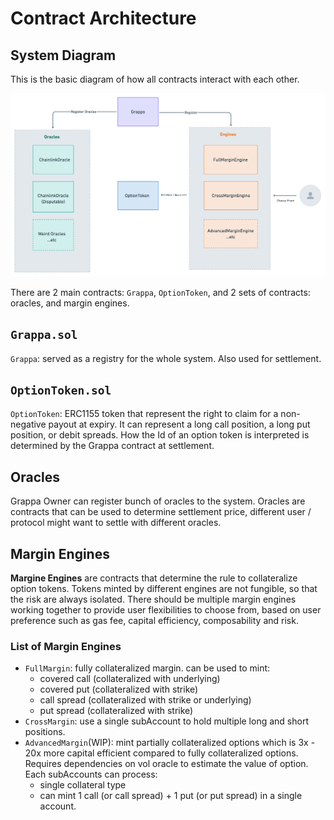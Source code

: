 # Contract Architecture

## System Diagram

This is the basic diagram of how all contracts interact with each other.

![high level](./imgs/system-diagram.png)

There are 2 main contracts: `Grappa`, `OptionToken`, and 2 sets of contracts: oracles, and margin engines. 

## `Grappa.sol`

`Grappa`: served as a registry for the whole system. Also used for settlement.

## `OptionToken.sol`

`OptionToken`: ERC1155 token that represent the right to claim for a non-negative payout at expiry. It can represent a long call position, a long put position, or debit spreads. How the Id of an option token is interpreted is determined by the Grappa contract at settlement.

## Oracles

Grappa Owner can register bunch of oracles to the system. Oracles are contracts that can be used to determine settlement price, different user / protocol might want to settle with different oracles.

## Margin Engines

**Margine Engines** are contracts that determine the rule to collateralize option tokens. Tokens minted by different engines are not fungible, so that the risk are always isolated. There should be multiple margin engines working together to provide user flexibilities to choose from, based on user preference such as gas fee, capital efficiency, composability and risk.

### List of Margin Engines

- `FullMargin`: fully collateralized margin. can be used to mint:
  - covered call (collateralized with underlying)
  - covered put (collateralized with strike)
  - call spread (collateralized with strike or underlying)
  - put spread (collateralized with strike)
- `CrossMargin`: use a single subAccount to hold multiple long and short positions.
- `AdvancedMargin`(WIP): mint partially collateralized options which is 3x - 20x more capital efficient compared to fully collateralized options. Requires dependencies on vol oracle to estimate the value of option. Each subAccounts can process:
  - single collateral type
  - can mint 1 call (or call spread) + 1 put (or put spread) in a single account.



